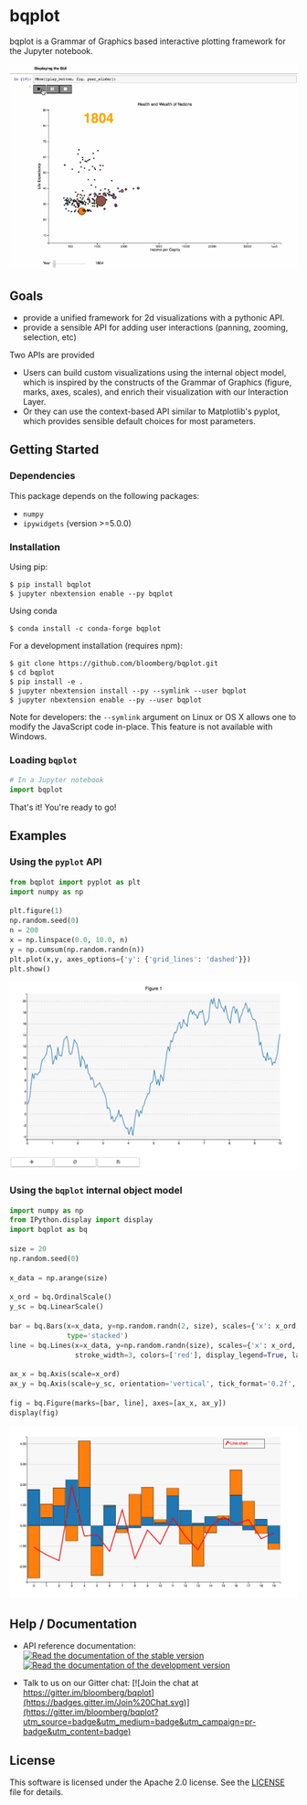 bqplot
======

bqplot is a Grammar of Graphics based interactive plotting framework for the Jupyter notebook.

[![bqplot](./bqplot-screencast.gif)](https://github.com/bloomberg/bqplot/blob/master/examples/Wealth%20of%20Nations.ipynb)

Goals
-----

-   provide a unified framework for 2d visualizations with a pythonic API.
-   provide a sensible API for adding user interactions (panning, zooming, selection, etc)

Two APIs are provided

- Users can build custom visualizations using the internal object model, which
  is inspired by the constructs of the Grammar of Graphics (figure, marks, axes,
  scales), and enrich their visualization with our Interaction Layer.
- Or they can use the context-based API similar to Matplotlib's pyplot, which
  provides sensible default choices for most parameters.

Getting Started
---------------

### Dependencies

This package depends on the following packages:

-   `numpy`
-   `ipywidgets` (version >=5.0.0)

### Installation

Using pip:

```
$ pip install bqplot
$ jupyter nbextension enable --py bqplot
```

Using conda

```
$ conda install -c conda-forge bqplot
```

For a development installation (requires npm):

```
$ git clone https://github.com/bloomberg/bqplot.git
$ cd bqplot
$ pip install -e .
$ jupyter nbextension install --py --symlink --user bqplot
$ jupyter nbextension enable --py --user bqplot
```

Note for developers: the `--symlink` argument on Linux or OS X allows one to
modify the JavaScript code in-place. This feature is not available
with Windows.


### Loading `bqplot`

```python
# In a Jupyter notebook
import bqplot
```

That's it! You're ready to go!

Examples
--------

### Using the `pyplot` API

```python
from bqplot import pyplot as plt
import numpy as np

plt.figure(1)
np.random.seed(0)
n = 200
x = np.linspace(0.0, 10.0, n)
y = np.cumsum(np.random.randn(n))
plt.plot(x,y, axes_options={'y': {'grid_lines': 'dashed'}})
plt.show()
```

![Pyplot Screenshot](/pyplot-screenshot.png)

### Using the `bqplot` internal object model


```python
import numpy as np
from IPython.display import display
import bqplot as bq

size = 20
np.random.seed(0)

x_data = np.arange(size)

x_ord = bq.OrdinalScale()
y_sc = bq.LinearScale()

bar = bq.Bars(x=x_data, y=np.random.randn(2, size), scales={'x': x_ord, 'y': y_sc},
              type='stacked')
line = bq.Lines(x=x_data, y=np.random.randn(size), scales={'x': x_ord, 'y': y_sc},
                stroke_width=3, colors=['red'], display_legend=True, labels=['Line chart'])

ax_x = bq.Axis(scale=x_ord)
ax_y = bq.Axis(scale=y_sc, orientation='vertical', tick_format='0.2f', grid_lines='solid')

fig = bq.Figure(marks=[bar, line], axes=[ax_x, ax_y])
display(fig)
```

![Bqplot Screenshot](/bqplot-screenshot.png)


Help / Documentation
--------------------

- API reference documentation: [![Read the documentation of the stable version](https://readthedocs.org/projects/pip/badge/?version=stable)](http://bqplot.readthedocs.org/en/stable/) [![Read the documentation of the development version](https://readthedocs.org/projects/pip/badge/?version=latest)](http://bqplot.readthedocs.org/en/latest/)

- Talk to us on our Gitter chat: [![Join the chat at https://gitter.im/bloomberg/bqplot](https://badges.gitter.im/Join%20Chat.svg)](https://gitter.im/bloomberg/bqplot?utm_source=badge&utm_medium=badge&utm_campaign=pr-badge&utm_content=badge)

License
-------

This software is licensed under the Apache 2.0 license. See the [LICENSE](LICENSE) file
for details.

